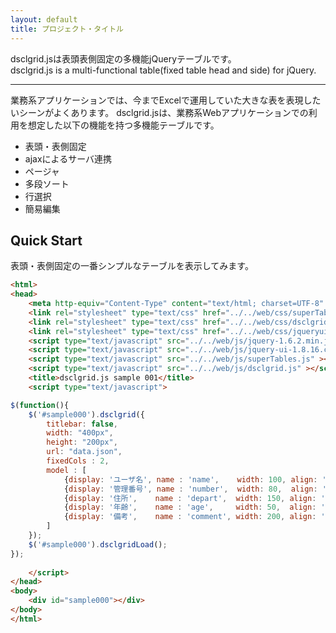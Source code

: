 ```yaml
---
layout: default
title: プロジェクト・タイトル
---
```

 
dsclgrid.jsは表頭表側固定の多機能jQueryテーブルです。  
dsclgrid.js is a multi-functional table(fixed table head and side) for jQuery.

-----

業務系アプリケーションでは、今までExcelで運用していた大きな表を表現したいシーンがよくあります。
dsclgrid.jsは、業務系Webアプリケーションでの利用を想定した以下の機能を持つ多機能テーブルです。

+ 表頭・表側固定
+ ajaxによるサーバ連携
+ ページャ
+ 多段ソート
+ 行選択
+ 簡易編集

Quick Start
-----
表頭・表側固定の一番シンプルなテーブルを表示してみます。
```html
<html>
<head>
	<meta http-equiv="Content-Type" content="text/html; charset=UTF-8" />
    <link rel="stylesheet" type="text/css" href="../../web/css/superTables.css" />
    <link rel="stylesheet" type="text/css" href="../../web/css/dsclgrid.css" />
    <link rel="stylesheet" type="text/css" href="../../web/css/jqueryui/jquery-ui-1.8.16.custom.css" />
	<script type="text/javascript" src="../../web/js/jquery-1.6.2.min.js"></script>
	<script type="text/javascript" src="../../web/js/jquery-ui-1.8.16.custom.min.js"></script>
    <script type="text/javascript" src="../../web/js/superTables.js" ></script>
    <script type="text/javascript" src="../../web/js/dsclgrid.js" ></script>
	<title>dsclgrid.js sample 001</title>
	<script type="text/javascript">

$(function(){
    $('#sample000').dsclgrid({
    	titlebar: false,
        width: "400px",
        height: "200px",
        url: "data.json",
        fixedCols : 2,
        model : [
            {display: 'ユーザ名', name : 'name',    width: 100, align: 'left'  },
            {display: '管理番号', name : 'number',  width: 80,  align: 'center'},
            {display: '住所',    name : 'depart',  width: 150, align: 'left'  },
            {display: '年齢',    name : 'age',     width: 50,  align: 'right' },
            {display: '備考',    name : 'comment', width: 200, align: 'left'  }
        ]
    });
    $('#sample000').dsclgridLoad();
});
	
	</script>
</head>
<body>
	<div id="sample000"></div>
</body>
</html>
```
